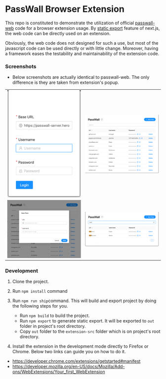 # PassWall Browser Extension

This repo is constituted to demonstrate the utilization of official [passwall-web](https://github.com/pass-wall/passwall-web/) code for a browser extension usage. By [static export](https://nextjs.org/docs/advanced-features/static-html-export) feature of next.js, the web code can be directly used on an extension.


Obviously, the web code does not designed for such a use, but most of the javascript code can be used directly or with little change. Moreover, having a framework eases the testability and maintainability of the extension code.

### Screenshots

- Below screenshots are actually identical to passwall-web. The only difference is they are taken from extension's popup.

<table>
  <tr>
    <td><img src="screenshots/readme-login.png" alt="Login Screen"/></td>
    <td><img src="screenshots/readme-login-index.png" alt="Login Index"/></td>
  </tr>
  <tr>
    <td><img src="screenshots/readme-new-login.png" alt="New Login Modal"/></td>
    <td><img src="screenshots/readme-login-search.png" alt="Login Search"/></td>
  </tr>
</table>

### Development

1. Clone the project.
2. Run `npm install` command
3. Run `npm run ship`command. This will build and export project by doing the following steps for you.
    * Run `npm build` to build the project.
    * Run `npm export` to generate static export. It will be exported to `out` folder in project's root directory.
    * Copy `out` folder to the `extension-src` folder which is on project's root directory.

4. Install the extension in the development mode directly to Firefox or Chrome. Below two links can guide you on how to do it.
- https://developer.chrome.com/extensions/getstarted#manifest
- https://developer.mozilla.org/en-US/docs/Mozilla/Add-ons/WebExtensions/Your_first_WebExtension
